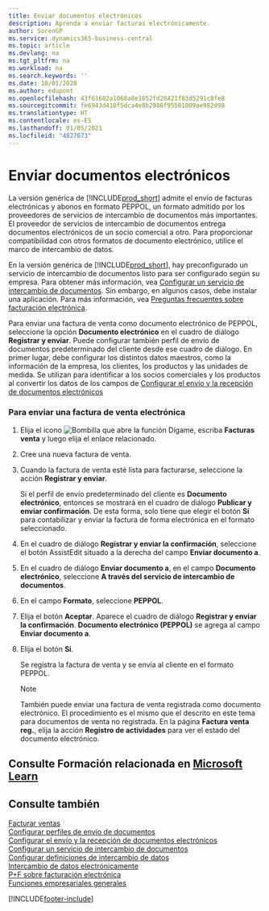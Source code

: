 ```yaml
---
title: Enviar documentos electrónicos
description: Aprenda a enviar facturas electrónicamente.
author: SorenGP
ms.service: dynamics365-business-central
ms.topic: article
ms.devlang: na
ms.tgt_pltfrm: na
ms.workload: na
ms.search.keywords: ''
ms.date: 10/01/2020
ms.author: edupont
ms.openlocfilehash: 43f61682a1068a8e1652fd28421f83d5291c8fe8
ms.sourcegitcommit: fe6943d410f5dca4e8b2986f95501009ae982d98
ms.translationtype: HT
ms.contentlocale: es-ES
ms.lasthandoff: 01/05/2021
ms.locfileid: "4827073"
---
```

# <a name="send-electronic-documents"></a>Enviar documentos electrónicos

La versión genérica de [!INCLUDE[prod_short](includes/prod_short.md)] admite el envío de facturas electrónicas y abonos en formato PEPPOL, un formato admitido por los proveedores de servicios de intercambio de documentos más importantes. El proveedor de servicios de intercambio de documentos entrega documentos electrónicos de un socio comercial a otro. Para proporcionar compatibilidad con otros formatos de documento electrónico, utilice el marco de intercambio de datos.  

 En la versión genérica de [!INCLUDE[prod_short](includes/prod_short.md)], hay preconfigurado un servicio de intercambio de documentos listo para ser configurado según su empresa. Para obtener más información, vea [Configurar un servicio de intercambio de documentos](across-how-to-set-up-a-document-exchange-service.md). Sin embargo, en algunos casos, debe instalar una aplicación. Para más información, vea [Preguntas frecuentes sobre facturación electrónica](faq-electronic-invoicing.yml).  

 Para enviar una factura de venta como documento electrónico de PEPPOL, seleccione la opción **Documento electrónico** en el cuadro de diálogo **Registrar y enviar**. Puede configurar también perfil de envío de documentos predeterminado del cliente desde ese cuadro de diálogo. En primer lugar, debe configurar los distintos datos maestros, como la información de la empresa, los clientes, los productos y las unidades de medida. Se utilizan para identificar a los socios comerciales y los productos al convertir los datos de los campos de [Configurar el envío y la recepción de documentos electrónicos](across-how-to-set-up-electronic-document-sending-and-receiving.md)  

### <a name="to-send-an-electronic-sales-invoice"></a>Para enviar una factura de venta electrónica

1. Elija el icono ![Bombilla que abre la función Dígame](media/ui-search/search_small.png "Dígame qué desea hacer"), escriba **Facturas venta** y luego elija el enlace relacionado.  

2. Cree una nueva factura de venta.  

3. Cuando la factura de venta esté lista para facturarse, seleccione la acción **Registrar y enviar**.  

     Si el perfil de envío predeterminado del cliente es **Documento electrónico**, entonces se mostrará en el cuadro de diálogo **Publicar y enviar confirmación**. De esta forma, solo tiene que elegir el botón **Sí** para contabilizar y enviar la factura de forma electrónica en el formato seleccionado.  

4. En el cuadro de diálogo **Registrar y enviar la confirmación**, seleccione el botón AssistEdit situado a la derecha del campo **Enviar documento a**.  

5. En el cuadro de diálogo **Enviar documento a**, en el campo **Documento electrónico**, seleccione **A través del servicio de intercambio de documentos**.  

6. En el campo **Formato**, seleccione **PEPPOL**.  

7. Elija el botón **Aceptar**. Aparece el cuadro de diálogo **Registrar y enviar la confirmación**. **Documento electrónico (PEPPOL)** se agrega al campo **Enviar documento a**.  

8. Elija el botón **Sí**.  

     Se registra la factura de venta y se envía al cliente en el formato PEPPOL.  

    > [!NOTE]  
    >  También puede enviar una factura de venta registrada como documento electrónico. El procedimiento es el mismo que el descrito en este tema para documentos de venta no registrada. En la página **Factura venta reg.**, elija la acción **Registro de actividades** para ver el estado del documento electrónico.  

## <a name="see-related-training-at-microsoft-learn"></a>Consulte Formación relacionada en [Microsoft Learn](/learn/modules/electronic-documents-dynamics-365-business-central/index)

## <a name="see-also"></a>Consulte también

[Facturar ventas](sales-how-invoice-sales.md)  
[Configurar perfiles de envío de documentos](sales-how-setup-document-send-profiles.md)  
[Configurar el envío y la recepción de documentos electrónicos](across-how-to-set-up-electronic-document-sending-and-receiving.md)  
[Configurar un servicio de intercambio de documentos](across-how-to-set-up-a-document-exchange-service.md)  
[Configurar definiciones de intercambio de datos](across-how-to-set-up-data-exchange-definitions.md)  
[Intercambio de datos electrónicamente](across-data-exchange.md)  
[P+F sobre facturación electrónica](faq-electronic-invoicing.yml)  
[Funciones empresariales generales](ui-across-business-areas.md)  


[!INCLUDE[footer-include](includes/footer-banner.md)]